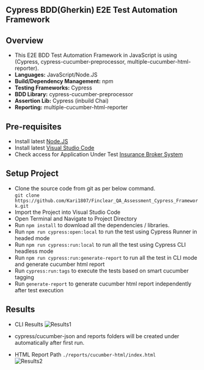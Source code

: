 ## Cypress BDD(Gherkin) E2E Test Automation Framework

## Overview
* This E2E BDD Test Automation Framework in JavaScript is using (Cypress, cypress-cucumber-preprocessor, multiple-cucumber-html-reporter).
* **Languages:** JavaScript/Node.JS
* **Build/Dependency Management:** npm
* **Testing Frameworks:** Cypress
* **BDD Library:** cypress-cucumber-preprocessor
* **Assertion Lib:** Cypress (inbuild Chai)
* **Reporting:** multiple-cucumber-html-reporter

## Pre-requisites
* Install latest [Node.JS](https://nodejs.org/en/download/)
* Install latest [Visual Studio Code](https://code.visualstudio.com/download)
* Check access for Application Under Test [Insurance Broker System](https://demo.guru99.com/insurance/v1/index.php)

## Setup Project
* Clone the source code from git as per below command.<br />
```git clone https://github.com/Kari1807/Finclear_QA_Assessment_Cypress_Framework.git```
* Import the Project into Visual Studio Code 
* Open Terminal and Navigate to Project Directory
* Run `npm install` to download all the dependencies / libraries.
* Run `npm run cypress:open:local` to run the test using Cypress Runner in headed mode 
* Run `npm run cypress:run:local` to run all the test using Cypress CLI headless mode
* Run `npm run cypress:run:generate-report` to run all the test in CLI mode and generate cucumber html report
* Run `cypress:run:tags` to execute the tests based on smart cucumber tagging
* Run `generate-report` to generate cucumber html report independently after test execution

## Results
* CLI Results
![Results1](./Cypress_CLI_Report.PNG)

* cypress/cucumber-json and reports folders will be created under automatically after first run.
* HTML Report Path `./reports/cucumber-html/index.html` <br />
![Results2](./Cucumber_Report.PNG)